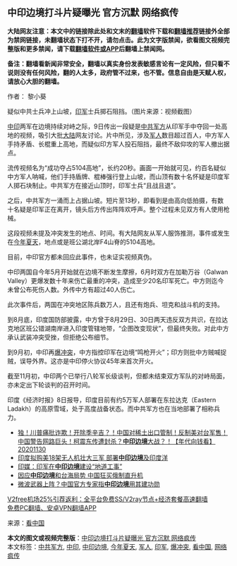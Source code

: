  <h2>中印边境打斗片疑曝光 官方沉默 网络疯传</h2> <p class="notice"><b>大陆网友注意：本文中的链接除此处和文末的<a href="https://github.com/bannedbook/fanqiang" >翻墙</a>软件下载和<a href="https://github.com/killgcd/justmysocks/blob/master/README.md">翻墙推荐</a>链接外全部为禁网链接，未翻墙状态下打不开，请勿点击。此为文字版禁闻，欲看图文视频完整版和更多禁闻，请下载<a href="https://github.com/bannedbook/fanqiang">翻墙软件或APP</a>后翻墙上禁闻网。</p><p>备注：翻墙看新闻非常安全，翻墙以真实身份发表敏感言论有一定风险，但只看不说则没有任何风险，翻的人太多，政府管不过来，也不管。信息自由是天赋人权，请放心大胆的翻墙。</b></p>  <div class="entry"> <p>作者： 黎小葵</p> <p id="conimg">疑似中共士兵冲上山坡，<a href="https://www.bannedbook.org/bnews/tag/%E5%8D%B0%E5%86%9B/" class="st_tag internal_tag" rel="tag" title="标签 印军 下的日志">印军</a>士兵掷石阻挡。（图片来源：视频截图）</p> <p><a href="https://www.bannedbook.org/bnews/tag/%E4%B8%AD%E5%8D%B0/" class="st_tag internal_tag" rel="tag" title="标签 中印 下的日志">中印</a>两军在边境持续对峙之际，9日传出一段疑是<a href="https://www.bannedbook.org/bnews/tag/%e4%b8%ad%e5%85%b1%e5%86%9b%e6%96%b9/" class="st_tag internal_tag" rel="tag" title="标签 中共军方 下的日志">中共军方</a>从印军手中夺回一处高地的视频，吸引大批<span class='wp_keywordlink_affiliate'><a href="https://www.bannedbook.org/" title="大陆" target="_blank">大陆</a></span>网友讨论。片中所见，涉及<a href="https://www.bannedbook.org/bnews/tag/%e5%86%9b%e4%ba%ba/" class="st_tag internal_tag" rel="tag" title="标签 军人 下的日志">军人</a>数目超过百人，中方军人手持矛盾、长棍重上高地，而疑似印方军人投石阻挡，最终不敌仰攻的军人撤出据点。</p> <p>流传视频名为“成功夺占5104高地”，长约20秒。画面一开始就可见，约百名疑似中方军人呐喊，他们手持盾牌、棍棒强行登上山坡，而山顶有数十名怀疑是印度军人掷石块制止。中共军方在接近山顶时，印军士兵“且战且退”。</p> <p>之后，中共军方一涌而上占据山坡。短片至13秒，即看到是由高向低拍摄，有数十名疑是印军正在离开，镜头后方传出阵阵欢呼声。整个过程未见双方有人使用枪械。</p>  <p></p> <p></p> <p>这段视频未提及冲突发生的地点、时间。有大陆网友从军人服饰推测，事件或发生在<a href="https://www.bannedbook.org/bnews/tag/%E4%BB%8A%E5%B9%B4%E5%A4%8F%E5%A4%A9/" class="st_tag internal_tag" rel="tag" title="标签 今年夏天 下的日志">今年夏天</a>，地点或是班公湖北岸F4山脊的5104高地。</p> <p>目前，中印官方都未回应此事件，也未证实视频真伪。</p> <p>中印两国自今年5月开始就在边境不断发生摩擦，6月时双方在加勒万谷（Galwan Valley）更爆发数十年来伤亡最重的冲突，造成至少20名印军死亡。中方则迄今未曾公布死伤人数。外传中方有超过40人伤亡。</p>  <p>此次事件后，两国在冲突地区陈兵数万人，且还有炮兵、坦克和战斗机的支持。</p> <p>到8月底，印度国防部披露，中方曾于8月29日、30日两天违反双方共识，在拉达克地区班公错湖南岸进入印度管辖地带，“企图改变现状”，但最终失败。对此中方承认武装冲突受挫，但拒绝公布细节。</p> <p>到9月初，中印再<a href="https://www.bannedbook.org/bnews/tag/%E7%88%86%E5%86%B2%E7%AA%81/" class="st_tag internal_tag" rel="tag" title="标签 爆冲突 下的日志">爆冲突</a>，中方指控印军在边境“鸣枪开火”；印方则批中方贼喊捉贼，误导外界。这亦是中印停火协议45年来首次开火。</p> <p>截至11月初，中印两个已举行八轮军长级谈判，但都未结束双方军队的对峙局面，亦未定出下轮谈判的召开时间。</p> <p>印度《经济时报》8日报导，印度目前有约5万军人部署在东拉达克（Eastern Ladakh）的高原雪域，处于高度战备状态。而中共军方也在当地部署了相称兵力。</p>  <ul class='op-related-articles' title='相关阅读'> <li><a href='https://www.bannedbook.org/bnews/taiwannews/20201130/1439693.html' target='_blank'>独！川普痛批诈欺！开除季辛吉？！中国对稀土出口管制！反制美对台军售！中国警告网路巨头！柯震东传遭封杀？<b>中印边境</b>大战？！【年代向钱看】20201130</a></li> <li><a href='https://www.bannedbook.org/bnews/comments/20201126/1437475.html' target='_blank'>印度拟购美18架无人机壮大三军 部署<b>中印边境</b>及印度洋</a></li> <li><a href='https://www.bannedbook.org/bnews/baitai/20201124/1436398.html' target='_blank'>印媒：印军在<b>中印边境</b>建设“地道工事”</a></li> <li><a href='https://www.bannedbook.org/bnews/headline/20201120/1433736.html' target='_blank'>因应<b>中印边境</b>和台海局势 中国狂买俄制直升机</a></li> <li><a href='https://www.bannedbook.org/bnews/headline/20201115/1431464.html' target='_blank'>微波武器上阵？中国官方专家指<b>中印边境</b>用其建功勋</a></li> </ul> <p class="texttj"> <a href="https://www.bannedbook.org/forum23/topic22702.html" target="_blank">V2free机场25%引荐返利：全平台免费SS/V2ray节点+经济套餐高速翻墙</a><br/> <a href="https://github.com/bannedbook/fanqiang/wiki/%E7%A6%81%E9%97%BB%E7%BD%91%E5%AE%89%E5%8D%93%E7%BF%BB%E5%A2%99%E6%96%B0%E9%97%BBAPP" target="_blank">免费PC翻墙、安卓VPN翻墙APP</a></p><p> 来源：<span class='wp_keywordlink_affiliate'><a href="https://www.secretchina.com/" title="看中国" target="_blank">看中国</a></span> </p><a name='sharetosocial'></a>       <div><b>本文的图文或视频完整版</b>：<a href='https://www.bannedbook.org/bnews/cbnews/20201210/1445020.html'>中印边境打斗片疑曝光 官方沉默 网络疯传</a></div>  </div><!--END ENTRY--> <div class="postfooter"> <div>本文标签：<a href="https://www.bannedbook.org/bnews/tag/%e4%b8%ad%e5%85%b1%e5%86%9b%e6%96%b9/" rel="tag">中共军方</a>, <a href="https://www.bannedbook.org/bnews/tag/%E4%B8%AD%E5%8D%B0/" rel="tag">中印</a>, <a href="https://www.bannedbook.org/bnews/tag/%E4%B8%AD%E5%8D%B0%E8%BE%B9%E5%A2%83/" rel="tag">中印边境</a>, <a href="https://www.bannedbook.org/bnews/tag/%E4%BB%8A%E5%B9%B4%E5%A4%8F%E5%A4%A9/" rel="tag">今年夏天</a>, <a href="https://www.bannedbook.org/bnews/tag/%e5%86%9b%e4%ba%ba/" rel="tag">军人</a>, <a href="https://www.bannedbook.org/bnews/tag/%E5%8D%B0%E5%86%9B/" rel="tag">印军</a>, <a href="https://www.bannedbook.org/bnews/tag/%E7%88%86%E5%86%B2%E7%AA%81/" rel="tag">爆冲突</a>, <a href="https://www.bannedbook.org/bnews/tag/%e7%9c%8b%e4%b8%ad%e5%9b%bd/" rel="tag">看中国</a>, <a href="https://www.bannedbook.org/bnews/tag/%e7%bd%91%e7%bb%9c%e7%96%af%e4%bc%a0/" rel="tag">网络疯传</a></div>  </div><!--END POSTFOOTER--> 